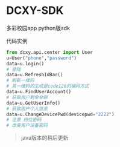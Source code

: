 # DCXY-SDK
多彩校园app python版sdk

代码实例

```python
from dcxy.api.center import User
u=User("phone","password")
data=u.login()
# 登陆
data=u.RefreshIdBar()
# 刷新一维码
# 其一维码的生成是code128的编码方式
data=u.FindUserAccount()
# 获取用户剩余金额
data=u.GetUserInfo()
# 获取用户个人信息
data=u.ChangeDevicePwd(devicepwd="2222")
# 注意 四位密码
# 改变用户设备密码
```

> java版本的稍后更新